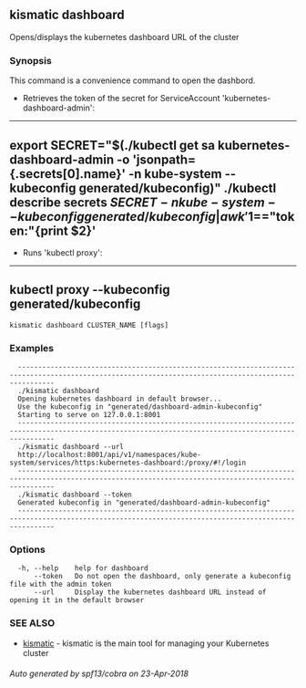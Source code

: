 ## kismatic dashboard

Opens/displays the kubernetes dashboard URL of the cluster

### Synopsis


  This command is a convenience command to open the dashbord.
  - Retrieves the token of the secret for ServiceAccount 'kubernetes-dashboard-admin':
  -----------------------------------------------------------------------------------------------------------------------------------------------------
  export SECRET="$(./kubectl get sa kubernetes-dashboard-admin -o 'jsonpath={.secrets[0].name}' -n kube-system --kubeconfig generated/kubeconfig)"
  ./kubectl describe secrets $SECRET -n kube-system --kubeconfig generated/kubeconfig | awk '$1=="token:"{print $2}'
  -----------------------------------------------------------------------------------------------------------------------------------------------------
	
  - Runs 'kubectl proxy':
  -----------------------------------------------------------------------------------------------------------------------------------------------------
  kubectl proxy --kubeconfig generated/kubeconfig
  -----------------------------------------------------------------------------------------------------------------------------------------------------

```
kismatic dashboard CLUSTER_NAME [flags]
```

### Examples

```
  -----------------------------------------------------------------------------------------------------------------------------------------------------
  ./kismatic dashboard
  Opening kubernetes dashboard in default browser...
  Use the kubeconfig in "generated/dashboard-admin-kubeconfig"
  Starting to serve on 127.0.0.1:8001
  -----------------------------------------------------------------------------------------------------------------------------------------------------
  ./kismatic dashboard --url
  http://localhost:8001/api/v1/namespaces/kube-system/services/https:kubernetes-dashboard:/proxy/#!/login
  -----------------------------------------------------------------------------------------------------------------------------------------------------
  ./kismatic dashboard --token
  Generated kubeconfig in "generated/dashboard-admin-kubeconfig"
  -----------------------------------------------------------------------------------------------------------------------------------------------------
```

### Options

```
  -h, --help    help for dashboard
      --token   Do not open the dashboard, only generate a kubeconfig file with the admin token
      --url     Display the kubernetes dashboard URL instead of opening it in the default browser
```

### SEE ALSO

* [kismatic](kismatic.md)	 - kismatic is the main tool for managing your Kubernetes cluster

###### Auto generated by spf13/cobra on 23-Apr-2018
